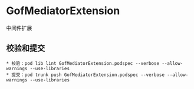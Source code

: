 # GofMediatorExtension
中间件扩展

## 校验和提交
    * 校验：pod lib lint GofMediatorExtension.podspec --verbose --allow-warnings --use-libraries
    * 提交：pod trunk push GofMediatorExtension.podspec --verbose --allow-warnings --use-libraries

